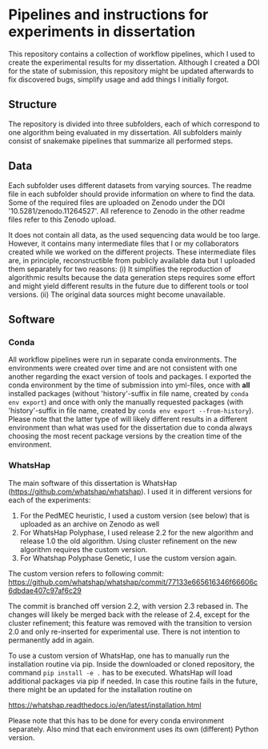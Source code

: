 # Pipelines and instructions for experiments in dissertation

This repository contains a collection of workflow pipelines, which I used to create the experimental results for my dissertation. Although I created a DOI for the state of submission, this repository might be updated afterwards to fix discovered bugs, simplify usage and add things I initially forgot.

## Structure

The repository is divided into three subfolders, each of which correspond to one algorithm being evaluated in my dissertation. All subfolders mainly consist of snakemake pipelines that summarize all performed steps.

## Data

Each subfolder uses different datasets from varying sources. The readme file in each subfolder should provide information on where to find the data. Some of the required files are uploaded on Zenodo under the DOI '10.5281/zenodo.11264527'. All reference to Zenodo in the other readme files refer to this Zenodo upload.

It does not contain all data, as the used sequencing data would be too large. However, it contains many intermediate files that I or my collaborators created while we worked on the different projects. These intermediate files are, in principle, reconstructible from publicly available data but I uploaded them separately for two reasons: (i) It simplifies the reproduction of algorithmic results because the data generation steps requires some effort and might yield different results in the future due to different tools or tool versions. (ii) The original data sources might become unavailable.

## Software

### Conda

All workflow pipelines were run in separate conda environments. The environments were created over time and are not consistent with one another regarding the exact version of tools and packages. I exported the conda environment by the time of submission into yml-files, once with **all** installed packages (without 'history'-suffix in file name, created by `conda env export`) and once with only the manually requested packages (with 'history'-suffix in file name, created by `conda env export --from-history`). Please note that the latter type of will likely different results in a different environment than what was used for the dissertation due to conda always choosing the most recent package versions by the creation time of the environment.

### WhatsHap

The main software of this dissertation is WhatsHap (https://github.com/whatshap/whatshap). I used it in different versions for each of the experiments:
1. For the PedMEC heuristic, I used a custom version (see below) that is uploaded as an archive on Zenodo as well
2. For WhatsHap Polyphase, I used release 2.2 for the new algorithm and release 1.0 the old algorithm. Using cluster refinement on the new algorithm requires the custom version.
3. For Whatshap Polyphase Genetic, I use the custom version again.

The custom version refers to following commit: https://github.com/whatshap/whatshap/commit/77133e665616346f66606c6dbdae407c97af6c29

The commit is branched off version 2.2, with version 2.3 rebased in. The changes will likely be merged back with the release of 2.4, except for the cluster refinement; this feature was removed with the transition to version 2.0 and only re-inserted for experimental use. There is not intention to permanently add in again.

To use a custom version of WhatsHap, one has to manually run the installation routine via pip. Inside the downloaded or cloned repository, the command `pip install -e .` has to be executed. WhatsHap will load additional packages via pip if needed. In case this routine fails in the future, there might be an updated for the installation routine on

https://whatshap.readthedocs.io/en/latest/installation.html

Please note that this has to be done for every conda environment separately. Also mind that each environment uses its own (different) Python version.